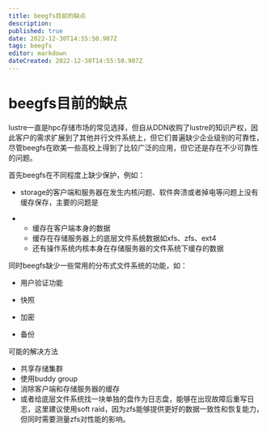 ```yaml
---
title: beegfs目前的缺点
description: 
published: true
date: 2022-12-30T14:55:50.907Z
tags: beegfs
editor: markdown
dateCreated: 2022-12-30T14:55:50.907Z
---
```


# beegfs目前的缺点

lustre一直是hpc存储市场的常见选择，但自从DDN收购了lustre的知识产权，因此客户的需求扩展到了其他并行文件系统上，但它们普遍缺少企业级别的可靠性，尽管beegfs在欧美一些高校上得到了比较广泛的应用，但它还是存在不少可靠性的问题。



首先beegfs在不同程度上缺少保护，例如：

- storage的客户端和服务器在发生内核问题、软件奔溃或者掉电等问题上没有缓存保存，主要的问题是

- - 缓存在客户端本身的数据
  - 缓存在存储服务器上的底层文件系统数据如xfs、zfs、ext4
  - 还有操作系统内核本身在存储服务器的文件系统下缓存的数据

同时beegfs缺少一些常用的分布式文件系统的功能，如：

- 用户验证功能

- 快照

- 加密

- 备份

  



可能的解决方法

- 共享存储集群
- 使用buddy group
- 消除客户端和存储服务器的缓存
- 或者给底层文件系统找一块单独的盘作为日志盘，能够在出现故障后重写日志，这里建议使用soft raid，因为zfs能够提供更好的数据一致性和恢复能力，但同时需要测量zfs对性能的影响。